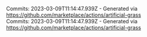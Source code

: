 Commits: 2023-03-09T11:14:47.939Z - Generated via https://github.com/marketplace/actions/artificial-grass
<br>
Commits: 2023-03-09T11:14:47.939Z - Generated via https://github.com/marketplace/actions/artificial-grass
<br>
